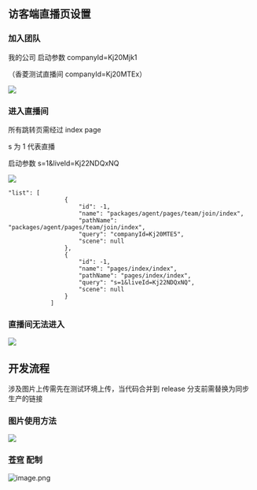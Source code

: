 ## 访客端直播页设置

### 加入团队

我的公司 启动参数 companyId=Kj20Mjk1

（香菱测试直播间 companyId=Kj20MTEx）

![](https://upload-images.jianshu.io/upload_images/7094266-942806d5b836aad2.png?imageMogr2/auto-orient/strip%7CimageView2/2/w/1240)

### 进入直播间

所有跳转页需经过 index page

s 为 1 代表直播

启动参数 s=1&liveId=Kj22NDQxNQ

![](https://upload-images.jianshu.io/upload_images/7094266-f31e560e5b66598c.png?imageMogr2/auto-orient/strip%7CimageView2/2/w/1240)

```
"list": [
				{
					"id": -1,
					"name": "packages/agent/pages/team/join/index",
					"pathName": "packages/agent/pages/team/join/index",
					"query": "companyId=Kj20MTE5",
					"scene": null
				},
				{
					"id": -1,
					"name": "pages/index/index",
					"pathName": "pages/index/index",
					"query": "s=1&liveId=Kj22NDQxNQ",
					"scene": null
				}
			]
```

### 直播间无法进入

![](https://upload-images.jianshu.io/upload_images/7094266-779a10f0a898c32c.png?imageMogr2/auto-orient/strip%7CimageView2/2/w/1240)

## 开发流程

涉及图片上传需先在测试环境上传，当代码合并到 release 分支前需替换为同步生产的链接

### 图片使用方法

![](https://upload-images.jianshu.io/upload_images/7094266-33103f89aac55e8a.png?imageMogr2/auto-orient/strip%7CimageView2/2/w/1240)

### [苍穹](http://heaven.dui88.com/private/#/home?path=/kjy-live-weapp/image/) 配制

![image.png](https://upload-images.jianshu.io/upload_images/7094266-69e0370443d6fc58.png?imageMogr2/auto-orient/strip%7CimageView2/2/w/1240)
